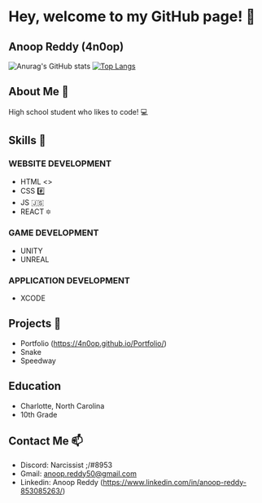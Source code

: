 # Hey, welcome to my GitHub page! 🦭
## Anoop Reddy (4n0op)

![Anurag's GitHub stats](https://github-readme-stats.vercel.app/api?username=4n0op&show_icons=true&theme=dark)
[![Top Langs](https://github-readme-stats.vercel.app/api/top-langs/?username=4n0op&hide_progress=true&theme=dark)](https://github.com/anuraghazra/github-readme-stats)

## About Me 🤔
High school student who likes to code! 💻

## Skills 🌱
### WEBSITE DEVELOPMENT
- HTML <>
- CSS #️⃣
- JS 🇯🇸
- REACT 🔯

### GAME DEVELOPMENT
- UNITY
- UNREAL

### APPLICATION DEVELOPMENT
- XCODE

## Projects 🔭
- Portfolio (https://4n0op.github.io/Portfolio/)
- Snake
- Speedway

## Education
- Charlotte, North Carolina
- 10th Grade

## Contact Me 📫
- Discord: Narcissist ;/#8953
- Gmail: anoop.reddy50@gmail.com
- Linkedin: Anoop Reddy (https://www.linkedin.com/in/anoop-reddy-853085263/)


<!--
COMMENTS (Can be used later):
- 🔭 I’m currently working on ...
- 🌱 I’m currently learning ...
- 👯 I’m looking to collaborate on ...
- 🤔 I’m looking for help with ...
- 💬 Ask me about ...
- 📫 How to reach me: ...
- 😄 Pronouns: ...
- ⚡ Fun fact: ...
-->
